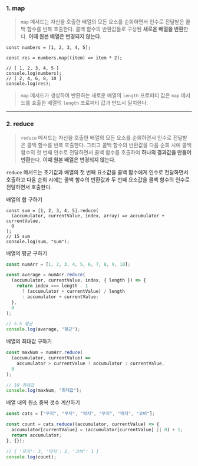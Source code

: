 ### 1. map

> `map` 메서드는 자신을 호출한 배열의 모든 요소를 순회하면서 인수로 전달받은 콜백 함수를 반복 호출한다.
> 콜백 함수의 반환값들로 구성된 **새로운 배열을 반환**한다.
> **이때 원본 배열은 변경되지 않는다.**

```
const numbers = [1, 2, 3, 4, 5];

const res = numbers.map((item) => item * 2);

// [ 1, 2, 3, 4, 5 ]
console.log(numbers);
// [ 2, 4, 6, 8, 10 ]
console.log(res);
```

> `map` 메서드가 생성하여 반환하는 새로운 배열의 `length` 프로퍼티 값은 `map` 메서드를 호출한 배열의 `length` 프로퍼티 값과 반드시 일치한다.

---

### 2. reduce

> `reduce` 메서드는 자신을 호출한 배열의 모든 요소를 순회하면서 인수로 전달받은 콜백 함수를
> 반복 호출한다.
> 그리고 콜백 함수의 반환값을 다음 순회 시에 콜백 함수의 첫 번째 인수로 전달하면서 콜백 함수를 호출하여
> **하나의 결과값을 만들어 반환**한다.
> **이때 원본 배열은 변경되지 않는다.**

`reduce` 메서드는 초기값과 배열의 첫 번째 요소값을 콜백 함수에게 인수로 전달하면서 호출하고 다음 순회 시에는 콜백 함수의 반환값과 두 번째 요소값을 콜백 함수의 인수로 전달하면서 호출한다.

배열의 합 구하기

```
const sum = [1, 2, 3, 4, 5].reduce(
  (accumulator, currentValue, index, array) => accumulator + currentValue,
  0
);
// 15 sum
console.log(sum, "sum");
```

배열의 평균 구하기

```jsx
const numArr = [1, 2, 3, 4, 5, 6, 7, 8, 9, 10];

const average = numArr.reduce(
  (accumulator, currentValue, index, { length }) => {
    return index === length - 1
      ? (accumulator + currentValue) / length
      : accumulator + currentValue;
  },
  0
);

// 5.5 평균
console.log(average, "평균");
```

배열의 최대값 구하기

```jsx
const maxNum = numArr.reduce(
  (accumulator, currentValue) =>
    accumulator > currentValue ? accumulator : currentValue,
  0
);

// 10 최대값
console.log(maxNum, "최대값");
```

배열 내의 원소 중복 갯수 계산하기

```jsx
const cats = ["무지", "무지", "막지", "무지", "막지", "코비"];

const count = cats.reduce((accumulator, currentValue) => {
  accumulator[currentValue] = (accumulator[currentValue] || 0) + 1;
  return accumulator;
}, {});

// { '무지': 3, '막지': 2, '코비': 1 }
console.log(count);
```
